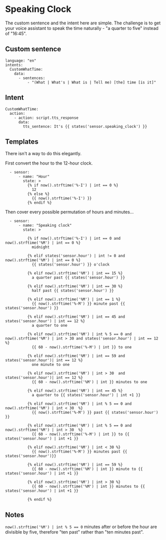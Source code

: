 # Speaking Clock

The custom sentence and the intent here are simple. The challenge is to get your voice assistant to speak the time naturally - "a quarter to five" instead of "16:45".

## Custom sentence
```
language: "en"
intents:
  CustomWhatTime:
    data:
      - sentences:
          - "(What | What's | What is | Tell me) [the] time [is it]"
```

## Intent
```
CustomWhatTime:
  action:
    - action: script.tts_response
      data:
        tts_sentence: It's {{ states('sensor.speaking_clock') }}
```

## Templates

There isn't a way to do this elegantly.

First convert the hour to the 12-hour clock.
```
  - sensor:
      - name: "Hour"
        state: >
          {% if now().strftime('%-I') | int == 0 %}
            12
          {% else %}
            {{ now().strftime('%-I') }}
          {% endif %}
```
Then cover every possible permutation of hours and minutes...
```
  - sensor:
      - name: "Speaking clock"
        state: >

          {% if now().strftime('%-I') | int == 0 and now().strftime('%M') | int == 0 %}
            midnight 

          {% elif states('sensor.hour') | int != 0 and now().strftime('%M') | int == 0 %}
            {{ states('sensor.hour') }} o'clock

          {% elif now().strftime('%M') | int == 15 %}
            a quarter past {{ states('sensor.hour') }}

          {% elif now().strftime('%M') | int == 30 %}
            half past {{ states('sensor.hour') }}
            
          {% elif now().strftime('%M') | int == 1 %}
            {{ now().strftime('%-M') }} minute past {{ states('sensor.hour') }}

          {% elif now().strftime('%M') | int == 45 and states('sensor.hour') | int == 12 %}
            a quarter to one

          {% elif now().strftime('%M') | int % 5 == 0 and now().strftime('%M') | int > 30 and states('sensor.hour') | int == 12 %}
            {{ 60 - now().strftime('%-M') | int }} to one

          {% elif now().strftime('%M') | int == 59 and states('sensor.hour')| int == 12 %}
            one minute to one                     

          {% elif now().strftime('%M') | int > 30  and states('sensor.hour')| int == 12 %}
            {{ 60 - now().strftime('%M') | int }} minutes to one
            
          {% elif now().strftime('%M') | int == 45 %}
            a quarter to {{ states('sensor.hour') | int +1 }}            

          {% elif now().strftime('%M') | int % 5 == 0 and now().strftime('%M') | int < 30  %}
            {{ now().strftime('%-M') }} past {{ states('sensor.hour') }}

          {% elif now().strftime('%M') | int % 5 == 0 and now().strftime('%M') | int > 30  %}
            {{ 60 - now().strftime('%-M') | int }} to {{ states('sensor.hour') | int +1 }}

          {% elif now().strftime('%M') | int < 30 %}
            {{ now().strftime('%-M') }} minutes past {{ states('sensor.hour')}}

          {% elif now().strftime('%M') | int == 59 %}
            {{ 60 - now().strftime('%M') | int }} minute to {{ states('sensor.hour') | int +1 }}         

          {% elif now().strftime('%M') | int > 30 %}
            {{ 60 - now().strftime('%M') | int }} minutes to {{ states('sensor.hour') | int +1 }} 

          {% endif %}
```

## Notes

```now().strftime('%M') | int % 5 == 0``` minutes after or before the hour are divisible by five, therefore "ten past" rather than "ten minutes past".
